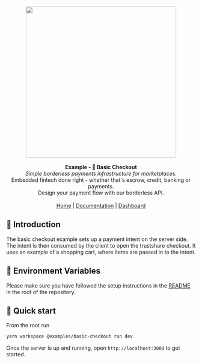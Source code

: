 <p align="center">
  <br/>
  <img width="400px" src="https://assets.staging.trustshare.io/trustshare-logo.png">
  <br/>
  <br/>
  <strong>Example - 🛒 Basic Checkout</strong>
  <br/>
  <i>Simple borderless payments infrastructure for marketplaces.</i>
  <br/>
  Embedded fintech done right - whether that's escrow, credit, banking or payments.
  <br/>
  Design your payment flow with our borderless API.
  <br/>
  <br/>
  <span>
    <a href="https://trustshare.co" target="_blank">Home</a>
    <span> | </span>
    <a href="https://docs.trustshare.io" target="_blank">Documentation</a>
    <span> | </span>
    <a href="https://dashboard.trustshare.io" target="_blank">Dashboard</a>
  </span>
</p>


## 📖 Introduction
The basic checkout example sets up a payment intent on the server side. The intent is then consumed by the client to open the trustshare checkout. It uses an example of a shopping cart, where items are passed in to the intent.

## 🌳 Environment Variables
Please make sure you have followed the setup instructions in the [README](/README.md) in the root of the repository.

## 🚀 Quick start

From the root run

```bash
yarn workspace @examples/basic-checkout run dev
```

Once the server is up and running, open `http://localhost:3000` to get started.
